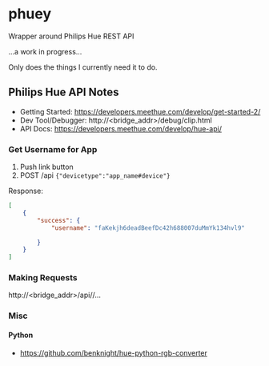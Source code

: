 # phuey
Wrapper around Philips Hue REST API

...a work in progress...

Only does the things I currently need it to do.

## Philips Hue API Notes
* Getting Started: https://developers.meethue.com/develop/get-started-2/
* Dev Tool/Debugger: http://<bridge_addr>/debug/clip.html
* API Docs: https://developers.meethue.com/develop/hue-api/

### Get Username for App
1. Push link button
2. POST /api `{"devicetype":"app_name#device"}`

Response:

```json
[
	{
		"success": {
			"username": "faKekjh6deadBeefDc42h688007duMmYk134hvl9"

		}
	}
]
```

### Making Requests
http://<bridge_addr>/api/<username>/...

### Misc
#### Python
* https://github.com/benknight/hue-python-rgb-converter
